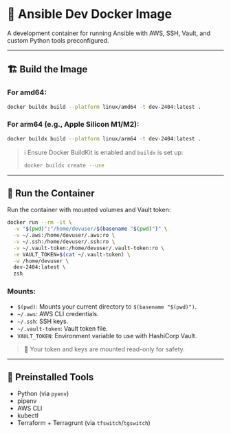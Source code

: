# 🐳 Ansible Dev Docker Image

A development container for running Ansible with AWS, SSH, Vault, and custom Python tools preconfigured.

---

## 🏗️ Build the Image

### For **amd64**:
```bash
docker buildx build --platform linux/amd64 -t dev-2404:latest .
```

### For **arm64** (e.g., Apple Silicon M1/M2):
```bash
docker buildx build --platform linux/arm64 -t dev-2404:latest .
```

> ℹ️ Ensure Docker BuildKit is enabled and `buildx` is set up:
> ```bash
> docker buildx create --use
> ```

---

## 🚀 Run the Container

Run the container with mounted volumes and Vault token:

```bash
docker run --rm -it \
  -v "$(pwd)":"/home/devuser/$(basename "$(pwd)")" \
  -v ~/.aws:/home/devuser/.aws:ro \
  -v ~/.ssh:/home/devuser/.ssh:ro \
  -v ~/.vault-token:/home/devuser/.vault-token:ro \
  -e VAULT_TOKEN=$(cat ~/.vault-token) \
  -w /home/devuser \
  dev-2404:latest \
  zsh
```

### Mounts:
- `$(pwd)`: Mounts your current directory to `$(basename "$(pwd)")`.
- `~/.aws`: AWS CLI credentials.
- `~/.ssh`: SSH keys.
- `~/.vault-token`: Vault token file.
- `VAULT_TOKEN`: Environment variable to use with HashiCorp Vault.

> 🔐 Your token and keys are mounted read-only for safety.

---

## 🧰 Preinstalled Tools

- Python (via `pyenv`)
- pipenv
- AWS CLI
- kubectl
- Terraform + Terragrunt (via `tfswitch`/`tgswitch`)
